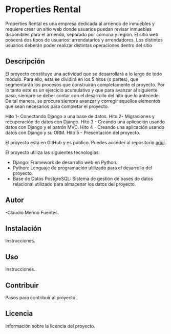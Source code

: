 # Properties Rental

Properties Rental es una empresa dedicada al arriendo de inmuebles y requiere crear un sitio web donde usuarios puedan revisar inmuebles disponibles para el arriendo, separado por comuna y región. El sitio web poseerá dos tipos de usuarios: arrendatarios y arrendadores. Los distintos usuarios deberán poder realizar distintas operaciones dentro del sitio

## Descripción

El proyecto constituye una actividad que se desarrollará a lo largo de todo módulo. Para ello, esta se dividirá en los 5 hitos (o partes), que segmentarán los procesos que construirán completamente el proyecto. Por lo tanto este es un ejercicio acumulativo y que para avanzar al siguiente paso, siempre se deber contar con el desarrollo del hito que lo antecede. De tal manera, se procura siempre avanzar y corregir aquellos elementos que sean necesarios para completar el proyecto.

Hito 1- Conectando Django a una base de datos.
Hito 2- Migraciones y recuperación de datos con Django.
Hito 3 - Creando una aplicación usando datos con Django y el patrón MVC.
Hito 4 - Creando una aplicación usando datos con Django y su ORM.
Hito 5 - Presentación del proyecto.

El proyecto está en GitHub y es público. Puedes acceder al repositorio [aquí](https://github.com/ClaudioDL24/properties_rental).

El proyecto utiliza las siguientes tecnologías:

- Django: Framework de desarrollo web en Python.
- Python: Lenguaje de programación utilizado para el desarrollo del proyecto.
- Base de Datos PostgreSQL: Sistema de gestión de bases de datos relacional utilizado para almacenar los datos del proyecto.

## Autor

-Claudio Merino Fuentes.

## Instalación

Instrucciones.

## Uso

Instrucciones.

## Contribuir

Pasos para contribuir al proyecto.

## Licencia

Información sobre la licencia del proyecto.

